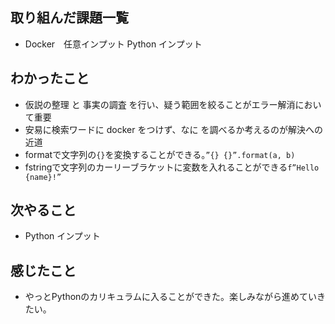 ## 取り組んだ課題一覧 
- Docker　任意インプット Python インプット
## わかったこと
- 仮説の整理 と 事実の調査 を行い、疑う範囲を絞ることがエラー解消において重要
- 安易に検索ワードに docker をつけず、なに を調べるか考えるのが解決への近道
- formatで文字列の`{}`を変換することができる。`”{} {}”.format(a, b)`
- fstringで文字列のカーリーブラケットに変数を入れることができる`f”Hello {name}!”`
## 次やること  
- Python インプット
## 感じたこと 
- やっとPythonのカリキュラムに入ることができた。楽しみながら進めていきたい。     